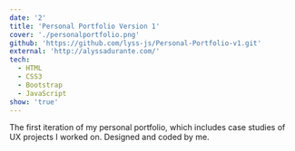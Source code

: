 ```yaml
---
date: '2'
title: 'Personal Portfolio Version 1'
cover: './personalportfolio.png'
github: 'https://github.com/lyss-js/Personal-Portfolio-v1.git'
external: 'http://alyssadurante.com/'
tech:
  - HTML
  - CSS3
  - Bootstrap
  - JavaScript
show: 'true'
---
```


The first iteration of my personal portfolio, which includes case studies of UX projects I worked on. Designed and coded by me.
